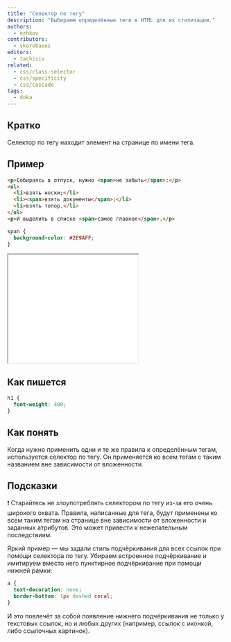 ```yaml
---
title: "Селектор по тегу"
description: "Выбираем определённые теги в HTML для их стилизации."
authors:
  - ezhkov
contributors:
  - skorobaeus
editors:
  - tachisis
related:
  - css/class-selector
  - css/specificity
  - css/cascade
tags:
  - doka
---
```


## Кратко

Селектор по тегу находит элемент на странице по имени тега.

## Пример

```html
<p>Собираясь в отпуск, нужно <span>не забыть</span>:</p>
<ul>
  <li>взять носки;</li>
  <li><span>взять документы</span>;</li>
  <li>взять топор.</li>
</ul>
<p>И выделить в списке <span>самое главное</span>.</p>
```

```css
span {
  background-color: #2E9AFF;
}
```

<iframe title="Селектор по тегу" src="demos/example/" height="250"></iframe>

## Как пишется

```css
h1 {
  font-weight: 400;
}
```

## Как понять

Когда нужно применить одни и те же правила к определённым тегам, используется селектор по тегу. Он применяется ко всем тегам с таким названием вне зависимости от вложенности.

## Подсказки

<aside>

❗ Старайтесь не злоупотреблять селектором по тегу из-за его очень широкого охвата. Правила, написанные для тега, будут применены ко всем таким тегам на странице вне зависимости от вложенности и заданных атрибутов. Это может привести к нежелательным последствиям.

</aside>

Яркий пример — мы задали стиль подчёркивания для всех ссылок при помощи селектора по тегу. Убираем встроенное подчёркивание и имитируем вместо него пунктирное подчёркивание при помощи нижней рамки:

```css
a {
  text-decoration: none;
  border-bottom: 1px dashed coral;
}
```

И это повлечёт за собой появление нижнего подчёркивания не только у текстовых ссылок, но и любых других (например, ссылок с иконкой, либо ссылочных картинок).
